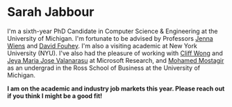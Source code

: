 <h1>Sarah Jabbour</h1>

<!-- Subtitle wrapped in a class so it inherits styles defined in the
site’s CSS. -->
<!-- <p class="subtitle">Computer Science PhD Candidate · AI &amp; Healthcare</p> -->

I'm a sixth-year PhD Candidate in Computer Science & Engineering at the University of Michigan. I'm fortunate to be advised by Professors [Jenna Wiens](https://web.eecs.umich.edu/~wiensj/) and [David Fouhey](https://cs.nyu.edu/~fouhey/). I'm also a visiting academic at New York University (NYU). I've also had the pleasure of working with [Cliff Wong](https://www.microsoft.com/en-us/research/people/clwon/) and [Jeya Maria Jose Valanarasu](https://www.microsoft.com/en-us/research/people/jevalanarasu/) at Microsoft Research, and [Mohamed Mostagir](https://michiganross.umich.edu/faculty-research/faculty/mohamed-mostagir) as an undergrad in the Ross School of Business at the University of Michigan. 

**I am on the academic and industry job markets this year. Please reach out if you think I might be a good fit!** 